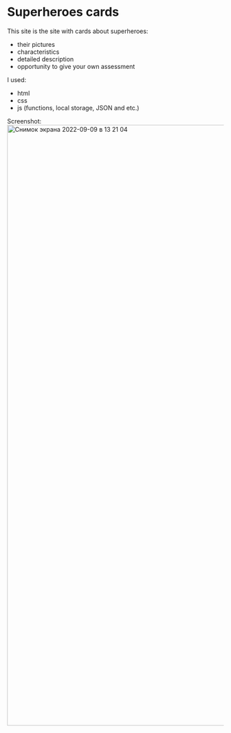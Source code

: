 # Superheroes cards

This site is the site with cards about superheroes:
* their pictures
* characteristics
* detailed description
* opportunity to give your own assessment

I used:
* html
* css
* js (functions, local storage, JSON and etc.)

Screenshot:
<img width="1394" alt="Снимок экрана 2022-09-09 в 13 21 04" src="https://user-images.githubusercontent.com/91845279/189338987-46122ec7-8f9e-4334-8b03-d84fb2ebccb2.png">
